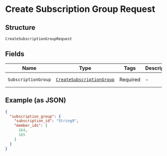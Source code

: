 
# Create Subscription Group Request

## Structure

`CreateSubscriptionGroupRequest`

## Fields

| Name | Type | Tags | Description | Getter | Setter |
|  --- | --- | --- | --- | --- | --- |
| `SubscriptionGroup` | [`CreateSubscriptionGroup`](../../doc/models/create-subscription-group.md) | Required | - | CreateSubscriptionGroup getSubscriptionGroup() | setSubscriptionGroup(CreateSubscriptionGroup subscriptionGroup) |

## Example (as JSON)

```json
{
  "subscription_group": {
    "subscription_id": "String9",
    "member_ids": [
      164,
      165
    ]
  }
}
```

